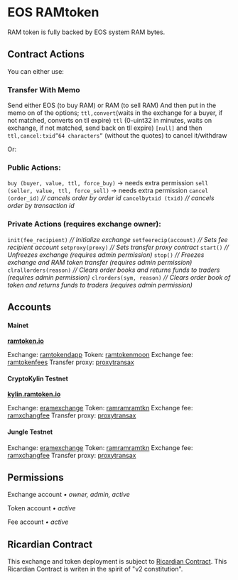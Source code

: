 # EOS RAMtoken
RAM token is fully backed by EOS system RAM bytes.

## Contract Actions

You can either use:
### Transfer With Memo
Send either EOS (to buy RAM) or RAM (to sell RAM)
And then put in the memo on of the options;
`ttl,convert`(waits in the exchange for a buyer, if not matched, converts on tll expire)
`ttl` (0-uint32 in minutes, waits on exchange, if not matched, send back on tll expire)
`[null]` and then `ttl,cancel:txid”64 characters”` (without the quotes) to cancel it/withdraw

Or:
### Public Actions:
`buy (buyer, value, ttl, force_buy)`  -> needs extra permission
`sell (seller, value, ttl, force_sell)`   -> needs extra permission
`cancel (order_id)`   *// cancels order by order id*
`cancelbytxid (txid)` *// cancels order by transaction id*

### Private Actions (requires exchange owner):

`init(fee_recipient)`		*// Initialize exchange*
`setfeerecip(account)`	*// Sets fee recipient account*
`setproxy(proxy)`			*// Sets transfer proxy contract*
`start()`					*// Unfreezes exchange (requires admin permission)*
`stop()`					*// Freezes exchange and RAM token transfer (requires admin permission)*
`clrallorders(reason)`	 *// Clears order books and returns funds to traders (requires admin permission)*
`clrorders(sym, reason)`	*// Clears order book of token and returns funds to traders (requires admin permission)*

## Accounts

#### Mainet
**[ramtoken.io](https://ramtoken.io/)**

Exchange: [ramtokendapp](https://bloks.io/account/ramtokendapp)
Token: [ramtokenmoon](https://bloks.io/account/ramtokenmoon)
Exchange fee: [ramtokenfees](https://bloks.io/account/ramtokenfees)
Transfer proxy: [proxytransax](https://bloks.io/account/proxytransax)

#### CryptoKylin Testnet
**[kylin.ramtoken.io](https://kylin.ramtoken.io/)**

Exchange: [eramexchange](https://kylin.bloks.io/account/eramexchange)
Token: [ramramramtkn](https://kylin.bloks.io/account/ramramramtkn)
Exchange fee: [ramxchangfee](https://kylin.bloks.io/account/ramxchangfee)
Transfer proxy: [proxytransax](https://kylin.bloks.io/account/proxytransax)

#### Jungle Testnet
Exchange: [eramexchange](https://jungle.bloks.io/account/eramexchange)
Token: [ramramramtkn](https://jungle.bloks.io/account/ramramramtkn)
Exchange fee: [ramxchangfee](https://jungle.bloks.io/account/ramxchangfee)
Transfer proxy: [proxytransax](https://jungle.bloks.io/account/proxytransax)

## Permissions

Exchange account
*• owner, admin, active*

Token account
*• active*

Fee account
*• active*

## Ricardian Contract
This exchange and token deployment is subject to [Ricardian Contract](https://github.com/ChainRift/RAMtoken/blob/master/bin/exchange/eosram.exchange_rc.md).
This Ricardian Contract is writen in the spirit of "v2 constitution".


